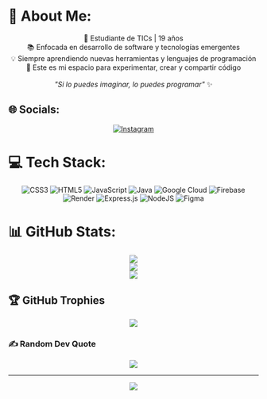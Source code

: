 # 💫 About Me:
<div align="center">
🚀 Estudiante de TICs | 19 años<br>
📚 Enfocada en desarrollo de software y tecnologías emergentes<br>
💡 Siempre aprendiendo nuevas herramientas y lenguajes de programación<br>
🔧 Este es mi espacio para experimentar, crear y compartir código<br><br>
<i>"Si lo puedes imaginar, lo puedes programar"</i> ✨
</div>

## 🌐 Socials:
<div align="center">

[![Instagram](https://img.shields.io/badge/Instagram-%23E4405F.svg?logo=Instagram&logoColor=white)](https://instagram.com/val.riaa._)

</div>

# 💻 Tech Stack:
<div align="center">

![CSS3](https://img.shields.io/badge/css3-%231572B6.svg?style=for-the-badge&logo=css3&logoColor=white) ![HTML5](https://img.shields.io/badge/html5-%23E34F26.svg?style=for-the-badge&logo=html5&logoColor=white) ![JavaScript](https://img.shields.io/badge/javascript-%23323330.svg?style=for-the-badge&logo=javascript&logoColor=%23F7DF1E) ![Java](https://img.shields.io/badge/java-%23ED8B00.svg?style=for-the-badge&logo=openjdk&logoColor=white) ![Google Cloud](https://img.shields.io/badge/GoogleCloud-%234285F4.svg?style=for-the-badge&logo=google-cloud&logoColor=white) ![Firebase](https://img.shields.io/badge/firebase-%23039BE5.svg?style=for-the-badge&logo=firebase) ![Render](https://img.shields.io/badge/Render-%46E3B7.svg?style=for-the-badge&logo=render&logoColor=white) ![Express.js](https://img.shields.io/badge/express.js-%23404d59.svg?style=for-the-badge&logo=express&logoColor=%2361DAFB) ![NodeJS](https://img.shields.io/badge/node.js-6DA55F?style=for-the-badge&logo=node.js&logoColor=white) ![Figma](https://img.shields.io/badge/figma-%23F24E1E.svg?style=for-the-badge&logo=figma&logoColor=white)

</div>

# 📊 GitHub Stats:
<div align="center">

![](https://github-readme-stats.vercel.app/api?username=V4l33eria&theme=synthwave&hide_border=true&include_all_commits=true&count_private=false)<br/>
![](https://nirzak-streak-stats.vercel.app/?user=V4l33eria&theme=synthwave&hide_border=true)<br/>
![](https://github-readme-stats.vercel.app/api/top-langs/?username=V4l33eria&theme=synthwave&hide_border=true&include_all_commits=true&count_private=false&layout=compact)

</div>

## 🏆 GitHub Trophies
<div align="center">

![](https://github-profile-trophy.vercel.app/?username=V4l33eria&theme=radical&no-frame=true&no-bg=false&margin-w=4)

</div>

### ✍️ Random Dev Quote
<div align="center">

![](https://quotes-github-readme.vercel.app/api?type=horizontal&theme=radical)

</div>

---
<div align="center">

[![](https://visitcount.itsvg.in/api?id=V4l33eria&icon=0&color=10)](https://visitcount.itsvg.in)

</div>

<!-- Proudly created with GPRM ( https://gprm.itsvg.in ) -->
